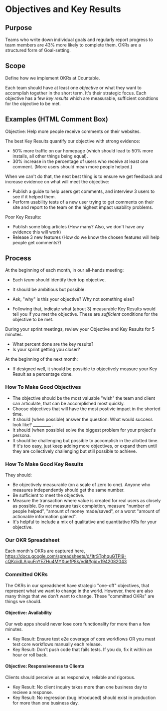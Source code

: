 # Objectives and Key Results

## Purpose

Teams who write down individual goals and regularly report progress to team members are 43% more likely to complete them. OKRs are a structured form of Goal-setting.

## Scope

Define how we implement OKRs at Countable.

Each team should have at least one *objective* or what they want to accomplish together in the short term. It's their strategic focus. Each objective has a few *key results* which are measurable, sufficient condtions for the objective to be met.

## Examples (HTML Comment Box)

Objective: Help more people receive comments on their websites.

The best Key Results quantify our objective with strong evidence:
  * 50% more traffic on our homepage (which should lead to 50% more installs, all other things being equal).
  * 30% increase in the percentage of users who receive at least one comment. (More users should mean more people helped.)

When we can't do that, the next best thing is to ensure we get feedback and increase evidence on what will meet the objective:
  * Publish a guide to help users get comments, and interview 3 users to see if it helped them.
  * Perform usability tests of a new user trying to get comments on their site and report to the team on the highest impact usability problems.

Poor Key Results: 
  * Publish some blog articles (How many? Also, we don't have any evidence this will work)
  * Release 3 new features (How do we know the chosen features will help people get comments?)

## Process

At the beginning of each month, in our all-hands meeting:
  * Each _team_ should identify their top objective.
  * It should be ambitious but possible.
  * Ask, "why" is this your objective? Why not something else?
  
  * Following that, indicate what (about 3) measurable Key Results would tell you if you met the objective. These are _sufficient_ conditions for the objective to be met.

During your sprint meetings, review your Objective and Key Results for 5 minutes.
  * What percent done are the key results?
  * Is your sprint getting you closer?

At the beginning of the next month:
  * If designed well, it should be possible to objectively measure your Key Result as a percentage done.

### How To Make Good Objectives
  * The objective should be the most valuable "wish" the team and client can articulate, that can be accomplished most quickly.
  * Choose objectives that will have the most postivie impact in the shorted time.
  * It should (when possible) answer the question: What would success look like? _________ .
  * It should (when possible) solve the biggest problem for your project's persona.
  * It should be challenging but possible to accomplish in the allotted time. If it's too easy, just keep adding more objectives, or expand them until they are collectively challenging but still possible to achieve.

### How To Make Good Key Results
They should:
  * Be objectively measurable (on a scale of zero to one). Anyone who measures independently should get the same number.
  * Be sufficient to meet the objective.
  * Measure the transaction where value is created for real users as closely as possible. Do not measure task completion, measure "number of people helped", "amount of money made/saved", or a worst "amount of actionable information gained".
  * It's helpful to include a mix of qualitative and quantitative KRs for your objective.

### Our OKR Spreadsheet

Each month's OKRs are captured here, https://docs.google.com/spreadsheets/d/1trSTphquGTPl9-cQKciidLAipuFnYEZHu4MYXuefP8k/edit#gid=1942082043

### Committed OKRs

The OKRs in our spreadsheet have strategic "one-off" objectives, that represent what we want to change in the world. However, there are also many things that we don't want to change. These "committed OKRs" are things we should.

#### Objective: Availability
Our web apps should never lose core functionality for more than a few minutes.

  * Key Result: Ensure test e2e coverage of core workflows OR you must test core workflows manually each release.
  * Key Result: Don't push code that fails tests. If you do, fix it within an hour or roll back.

#### Objective: Responsiveness to Clients
Clients should perceive us as responsive, reliable and rigorous.

  * Key Result: No client inquiry takes more than one business day to recieve a response.
  * Key Result: No regression (bug introduced) should exist in production for more than one business day.


